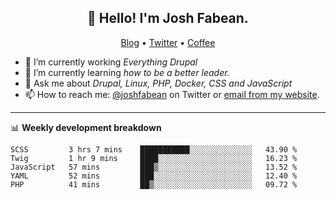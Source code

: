 <h2 align="center">👋 Hello! I'm Josh Fabean.</h2>
<p align="center">
  <a href="https://joshfabean.com">Blog</a> •
  <a href="https://twitter.com/fabean">Twitter</a> •
  <a href="https://www.buymeacoffee.com/LSxne6Yr4">Coffee</a>
</p>

- 🔭 I’m currently working *Everything Drupal*
- 🌱 I’m currently learning *how to be a better leader.*
- 💬 Ask me about *Drupal, Linux, PHP, Docker, CSS and JavaScript*
- 📫 How to reach me: [@joshfabean](https://twitter.com/joshfabean) on Twitter or [email from my website](https://joshfabean.com).

-------

📊 **Weekly development breakdown**
<!--START_SECTION:waka-->
```text
SCSS         3 hrs 7 mins    ███████████░░░░░░░░░░░░░░   43.90 % 
Twig         1 hr 9 mins     ████░░░░░░░░░░░░░░░░░░░░░   16.23 % 
JavaScript   57 mins         ███▒░░░░░░░░░░░░░░░░░░░░░   13.52 % 
YAML         52 mins         ███░░░░░░░░░░░░░░░░░░░░░░   12.40 % 
PHP          41 mins         ██▒░░░░░░░░░░░░░░░░░░░░░░   09.72 % 
```
<!--END_SECTION:waka-->

<!--
**fabean/fabean** is a ✨ _special_ ✨ repository because its `README.md` (this file) appears on your GitHub profile.

Here are some ideas to get you started:

- 🔭 I’m currently working on ...
- 🌱 I’m currently learning ...
- 👯 I’m looking to collaborate on ...
- 🤔 I’m looking for help with ...
- 💬 Ask me about ...
- 📫 How to reach me: ...
- 😄 Pronouns: ...
- ⚡ Fun fact: ...
-->
